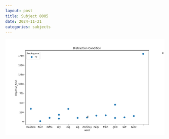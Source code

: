```yaml
---
layout: post
title: Subject 8005
date: 2024-11-21
categories: subjects
---
```


![](data/8005/run-6/8005_rt_acc_fuzzy_delay.png)
